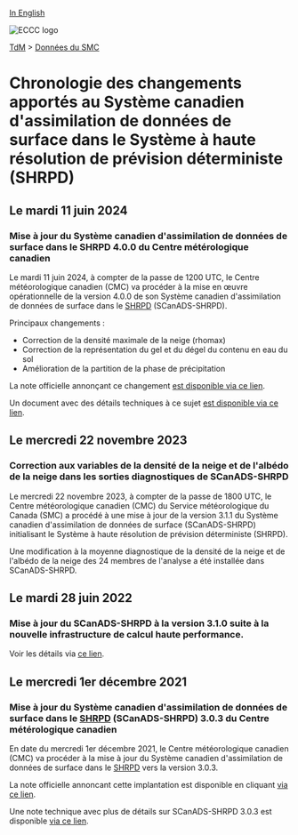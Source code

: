 [In English](changelog_caldas-hrdps_en.md)

![ECCC logo](../../img_eccc-logo.png)

[TdM](../../readme_fr.md) > [Données du SMC](../readme_fr.md) 

# Chronologie des changements apportés au Système canadien d'assimilation de données de surface dans le Système à haute résolution de prévision déterministe (SHRPD)

## Le mardi 11 juin 2024

### Mise à jour du Système canadien d'assimilation de données de surface dans le SHRPD 4.0.0 du Centre métérologique canadien

Le mardi 11 juin 2024, à compter de la passe de 1200 UTC, le Centre météorologique canadien (CMC) va procéder à la mise en œuvre opérationnelle de la version 4.0.0 de son Système canadien d'assimilation de données de surface dans le [SHRPD](../nwp_hrdps/readme_hrdps_fr.md) (SCanADS-SHRPD).

Principaux changements :

* Correction de la densité maximale de la neige (rhomax)
* Correction de la représentation du gel et du dégel du contenu en eau du sol
* Amélioration de la partition de la phase de précipitation
 
La note officielle annonçant ce changement [est disponible via ce lien](https://dd.meteo.gc.ca/doc/genots/2024/06/10/NOCN03_CWAO_101857___46443).

Un document avec des détails techniques à ce sujet [est disponible via ce lien](hhttps://collaboration.cmc.ec.gc.ca/cmc/cmoi/product_guide/docs/tech_notes/technote_hrdps-700_caldas-400_f.pdf).

## Le mercredi 22 novembre 2023

### Correction aux variables de la densité de la neige et de l'albédo de la neige dans les sorties diagnostiques de SCanADS-SHRPD

Le mercredi 22 novembre 2023, à compter de la passe de 1800 UTC, le Centre météorologique canadien (CMC) du Service météorologique du Canada (SMC) a procédé à une mise à jour de la version 3.1.1 du Système canadien d'assimilation de données de surface (SCanADS-SHRPD) initialisant le Système à haute résolution de prévision déterministe (SHRPD).

Une modification à la moyenne diagnostique de la densité de la neige et de l'albédo de la neige des 24 membres de l'analyse a été installée dans SCanADS-SHRPD.

## Le mardi 28 juin 2022

### Mise à jour du SCanADS-SHRPD à la version 3.1.0 suite à la nouvelle infrastructure de calcul haute performance. 

Voir les détails via [ce lien](../changelog_multisystems_fr.md).

## Le mercredi 1er décembre 2021

### Mise à jour du Système canadien d'assimilation de données de surface dans le [SHRPD](../nwp_hrdps/readme_hrdps_fr.md) (SCanADS-SHRPD) 3.0.3 du Centre métérologique canadien

En date du mercredi 1er décembre 2021, le Centre météorologique canadien (CMC) va procéder à la mise à jour du Système canadien d'assimilation de données de surface dans le [SHRPD](../nwp_hrdps/readme_hrdps_fr.md) vers la version 3.0.3.

La note officielle annoncant cette implantation est disponible en cliquant [via ce lien](https://dd.meteo.gc.ca/doc/genots/2021/11/26/NOCN03_CWAO_262118___50159).

Une note technique avec plus de détails sur SCanADS-SHRPD 3.0.3 est disponible [via ce lien](https://collaboration.cmc.ec.gc.ca/cmc/cmoi/product_guide/docs/tech_notes/technote_hrdps-600_caldas-303_f.pdf).



